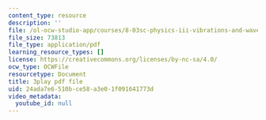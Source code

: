 ```yaml
---
content_type: resource
description: ''
file: /ol-ocw-studio-app/courses/8-03sc-physics-iii-vibrations-and-waves-fall-2016/24ada7e6510bce58a3e01f091641773d_FCFpaKcpuXQ.pdf
file_size: 73813
file_type: application/pdf
learning_resource_types: []
license: https://creativecommons.org/licenses/by-nc-sa/4.0/
ocw_type: OCWFile
resourcetype: Document
title: 3play pdf file
uid: 24ada7e6-510b-ce58-a3e0-1f091641773d
video_metadata:
  youtube_id: null
---
```

